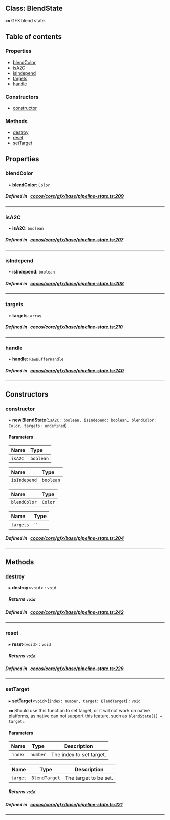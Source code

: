 
## Class: BlendState







**`en`** GFX blend state.


<div class="table-of-content">
<h2>Table of contents</h2>


### Properties

- [ blendColor](#blendColor)
- [ isA2C](#isA2C)
- [ isIndepend](#isIndepend)
- [ targets](#targets)
- [ handle](#handle)

### Constructors

- [ constructor](#constructor)

### Methods

- [ destroy](#destroy)
- [ reset](#reset)
- [ setTarget](#setTarget)
</div>

## Properties


### blendColor
<div style="margin-left: 10px;">




•  **blendColor**:
`Color` 
</div>

##### Defined in &nbsp;   [cocos/core/gfx/base/pipeline-state.ts:209](https://github.com/cocos-creator/engine/blob/c7bf6b8a9/cocos/core/gfx/base/pipeline-state.ts#L209)&nbsp;


___


### isA2C
<div style="margin-left: 10px;">




•  **isA2C**:
`boolean` 
</div>

##### Defined in &nbsp;   [cocos/core/gfx/base/pipeline-state.ts:207](https://github.com/cocos-creator/engine/blob/c7bf6b8a9/cocos/core/gfx/base/pipeline-state.ts#L207)&nbsp;


___


### isIndepend
<div style="margin-left: 10px;">




•  **isIndepend**:
`boolean` 
</div>

##### Defined in &nbsp;   [cocos/core/gfx/base/pipeline-state.ts:208](https://github.com/cocos-creator/engine/blob/c7bf6b8a9/cocos/core/gfx/base/pipeline-state.ts#L208)&nbsp;


___


### targets
<div style="margin-left: 10px;">




•  **targets**:
`array` 
</div>

##### Defined in &nbsp;   [cocos/core/gfx/base/pipeline-state.ts:210](https://github.com/cocos-creator/engine/blob/c7bf6b8a9/cocos/core/gfx/base/pipeline-state.ts#L210)&nbsp;


___


### handle
<div style="margin-left: 10px;">




•  **handle**:
 ``RawBufferHandle`` 
</div>

##### Defined in &nbsp;   [cocos/core/gfx/base/pipeline-state.ts:240](https://github.com/cocos-creator/engine/blob/c7bf6b8a9/cocos/core/gfx/base/pipeline-state.ts#L240)&nbsp;


___

<!---->
## Constructors


### constructor
<div style="margin-left: 10px;">

• **new BlendState**(`isA2C: boolean, isIndepend: boolean, blendColor: Color, targets: undefined`)

#### Parameters
| Name | Type |
| :------ | :------ |
| `isA2C` | `boolean` |





| Name | Type |
| :------ | :------ |
| `isIndepend` | `boolean` |





| Name | Type |
| :------ | :------ |
| `blendColor` | `Color` |





| Name | Type |
| :------ | :------ |
| `targets` | `` |





</div>

##### Defined in &nbsp;   [cocos/core/gfx/base/pipeline-state.ts:204](https://github.com/cocos-creator/engine/blob/c7bf6b8a9/cocos/core/gfx/base/pipeline-state.ts#L204)&nbsp;


---

<!---->
## Methods

### destroy
<div style="margin-left: 10px;">

▸   **destroy**<`void`\> : `void`




<!---->
<!--    #### Returns `void` -->
<!---->


##### Returns `void`




</div>

##### Defined in &nbsp;   [cocos/core/gfx/base/pipeline-state.ts:242](https://github.com/cocos-creator/engine/blob/c7bf6b8a9/cocos/core/gfx/base/pipeline-state.ts#L242)&nbsp;
___
### reset
<div style="margin-left: 10px;">

▸   **reset**<`void`\> : `void`




<!---->
<!--    #### Returns `void` -->
<!---->


##### Returns `void`




</div>

##### Defined in &nbsp;   [cocos/core/gfx/base/pipeline-state.ts:229](https://github.com/cocos-creator/engine/blob/c7bf6b8a9/cocos/core/gfx/base/pipeline-state.ts#L229)&nbsp;
___
### setTarget
<div style="margin-left: 10px;">

▸   **setTarget**<`void`\>(`index: number, target: BlendTarget`) : `void`




**`en`** Should use this function to set target, or it will not work
on native platforms, as native can not support this feature,
such as `blendState[i] = target;`.





<!---->
<!--    #### Returns `void` -->
<!---->

#### Parameters

| Name | Type | Description |
| :------: | :------: | :------: |
| `index` | `number` | The index to set target.  |

| Name | Type | Description |
| :------: | :------: | :------: |
| `target` | `BlendTarget` | The target to be set.  |



##### Returns `void`




</div>

##### Defined in &nbsp;   [cocos/core/gfx/base/pipeline-state.ts:221](https://github.com/cocos-creator/engine/blob/c7bf6b8a9/cocos/core/gfx/base/pipeline-state.ts#L221)&nbsp;
___
<!---->



